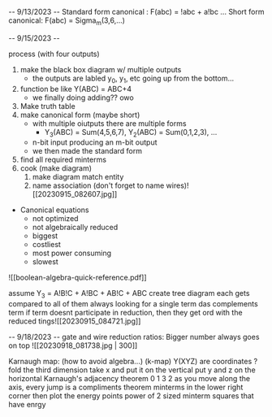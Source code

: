 -- 9/13/2023 --
Standard form canonical : F(abc) = !abc + a!bc ...
Short form canonical: F(abc) = Sigma<sub>m</sub>(3,6,...) 

-- 9/15/2023 -- 

process (with four outputs)
1. make the black box diagram w/ multiple outputs
	- the outputs are labled y<sub>0</sub>, y<sub>1</sub>, etc going up from the bottom...
2. function be like Y(ABC) = ABC+4
	- we finally doing adding?? owo
3. Make truth table
4. make canonical form (maybe short)
	- with multiple oiutputs there are multiple forms
		- Y<sub>3</sub>(ABC) = Sum(4,5,6,7), Y<sub>2</sub>(ABC) = Sum(0,1,2,3), ...
	- n-bit input producing an m-bit output
	- we then made the standard form
5. find all required minterms
6. cook (make diagram)
	1. make diagram match entity
	2. name association (don't forget to name wires)![[20230915_082607.jpg]]

- Canonical equations
	- not optimized
	- not algebraically reduced
	- biggest
	- costliest
	- most power consuming
	- slowest
 
![[boolean-algebra-quick-reference.pdf]]

assume Y<sub>3</sub> = A!B!C + A!BC + AB!C + ABC
	create tree diagram
		each gets compared to all of them
		always looking for a single term das complements term
		if term doesnt participate in reduction, then they get ord with the reduced tings![[20230915_084721.jpg]]


-- 9/18/2023 --
gate and wire reduction ratios:
	Bigger number always goes on top
	![[20230918_081738.jpg | 300]]

 Karnaugh map: (how to avoid algebra...) (k-map)
	 Y(XYZ) are coordinates ? 
	 fold the third dimension
	 take x and put it on the vertical
	 put y and z on the horizontal
	 Karnaugh's adjacency theorem
		 0 1 3 2
		 as you move along the axis, every jump is a compliments theorem
		 minterms in the lower right corner
		 then plot the energy points
		 power of 2 sized minterm squares that have enrgy